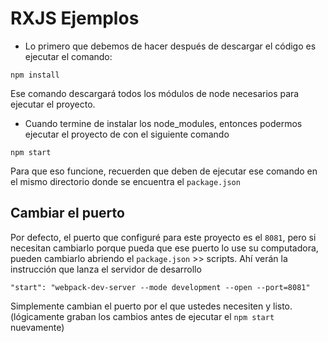 # RXJS Ejemplos

* Lo primero que debemos de hacer después de descargar el código es ejecutar el comando:

```
npm install
```
Ese comando descargará todos los módulos de node necesarios para ejecutar el proyecto.


* Cuando termine de instalar los node_modules, entonces podermos ejecutar el proyecto de con el siguiente comando

```
npm start
```
Para que eso funcione, recuerden que deben de ejecutar ese comando en el mismo directorio donde se encuentra el ```package.json```

## Cambiar el puerto
Por defecto, el puerto que configuré para este proyecto es el ```8081```, pero si necesitan cambiarlo porque pueda que ese puerto lo use su computadora, pueden cambiarlo abriendo el ```package.json``` >> scripts. Ahí verán la instrucción que lanza el servidor de desarrollo

```
"start": "webpack-dev-server --mode development --open --port=8081"
```

Simplemente cambian el puerto por el que ustedes necesiten y listo. (lógicamente graban los cambios antes de ejecutar el ```npm start``` nuevamente)


